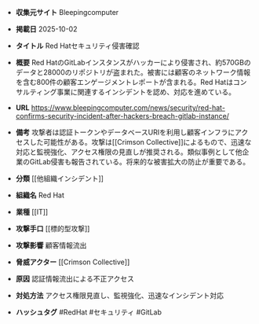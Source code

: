 - **収集元サイト**
Bleepingcomputer

- **掲載日**
2025-10-02

- **タイトル**
Red Hatセキュリティ侵害確認

- **概要**
Red HatのGitLabインスタンスがハッカーにより侵害され、約570GBのデータと28000のリポジトリが盗まれた。被害には顧客のネットワーク情報を含む800件の顧客エンゲージメントレポートが含まれる。Red Hatはコンサルティング事業に関連するインシデントを認め、対応を進めている。

- **URL**
https://www.bleepingcomputer.com/news/security/red-hat-confirms-security-incident-after-hackers-breach-gitlab-instance/

- **備考**
攻撃者は認証トークンやデータベースURIを利用し顧客インフラにアクセスした可能性がある。攻撃は[[Crimson Collective]]によるもので、迅速な対応と監視強化、アクセス権限の見直しが推奨される。類似事例として他企業のGitLab侵害も報告されている。将来的な被害拡大の防止が重要である。

- **分類**
[[他組織インシデント]]

- **組織名**
Red Hat

- **業種**
[[IT]]

- **攻撃手口**
[[標的型攻撃]]

- **攻撃影響**
顧客情報流出

- **脅威アクター**
[[Crimson Collective]]

- **原因**
認証情報流出による不正アクセス

- **対処方法**
アクセス権限見直し、監視強化、迅速なインシデント対応

- **ハッシュタグ**
#RedHat #セキュリティ #GitLab
